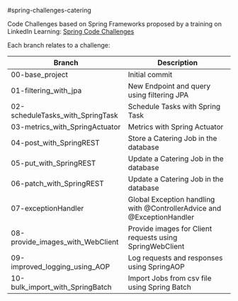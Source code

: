 #spring-challenges-catering

Code Challenges based on Spring Frameworks proposed by a training on LinkedIn Learning: [Spring Code Challenges](www.linkedin.com/learning/spring-code-challenges)

Each branch relates to a challenge:

Branch | Description
--- | ---
00-base_project                  | Initial commit                               
01-filtering_with_jpa            | New Endpoint and query using filtering JPA   
02-scheduleTasks_with_SpringTask | Schedule Tasks with Spring Task                
03-metrics_with_SpringActuator   | Metrics with Spring Actuator  
04-post_with_SpringREST          | Store a Catering Job in the database
05-put_with_SpringREST           | Update a Catering Job in the database
06-patch_with_SpringREST         | Update a Catering Job in the database
07-exceptionHandler              | Global Exception handling with @ControllerAdvice and @ExceptionHandler
08-provide_images_with_WebClient | Provide images for Client requests using SpringWebClient
09-improved_logging_using_AOP    | Log requests and responses using SpringAOP
10-bulk_import_with_SpringBatch  | Import Jobs from csv file using Spring Batch

